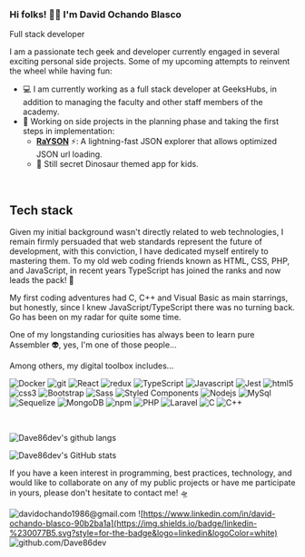 ### Hi folks! 🤜🤛 I'm David Ochando Blasco
Full stack developer

I am a passionate tech geek and developer currently engaged in several exciting personal side projects. Some of my upcoming attempts to reinvent the wheel while having fun:

- 💻 I am currently working as a full stack developer at GeeksHubs, in addition to managing the faculty and other staff members of the academy.
- 🧪 Working on side projects in the planning phase and taking the first steps in implementation:
  - [**RaYSON**](https://github.com/Dave86dev/rayson) ⚡: A lightning-fast JSON explorer that allows optimized JSON url loading.
  - :t-rex: Still secret Dinosaur themed app for kids.
    
<br/>

## Tech stack


Given my initial background wasn't directly related to web technologies, I remain firmly persuaded that web standards represent the future of development, with this conviction, I have dedicated myself entirely to mastering them. 
To my old web coding friends known as HTML, CSS, PHP, and JavaScript, in recent years TypeScript has joined the ranks and now leads the pack! 🥇 

My first coding adventures had C, C++ and Visual Basic as main starrings, but honestly, since I knew JavaScript/TypeScript there was no turning back. Go has been on my radar for quite some time.

One of my longstanding curiosities has always been to learn pure Assembler 👽, yes, I'm one of those people...

Among others, my digital toolbox includes...

<p>
  <img alt="Docker" src="https://img.shields.io/badge/-Docker-46a2f1?style=flat-square&logo=docker&logoColor=white" />
  <img alt="git" src="https://img.shields.io/badge/-Git-F05032?style=flat-square&logo=git&logoColor=white" />
  <img alt="React" src="https://img.shields.io/badge/-React-45b8d8?style=flat-square&logo=react&logoColor=white" />
  <img alt="redux" src="https://img.shields.io/badge/-Redux-764ABC?style=flat-square&logo=redux&logoColor=white" />
  <img alt="TypeScript" src="https://img.shields.io/badge/-TypeScript-007ACC?style=flat-square&logo=typescript&logoColor=white" />
  <img alt="Javascript" src="https://img.shields.io/badge/-javascript-f7df1c?style=flat-square&logo=javascript&logoColor=black" />
  <img alt="Jest" src="https://img.shields.io/badge/-jest-be3d19?style=flat-square&logo=jest&logoColor=white" />
  <img alt="html5" src="https://img.shields.io/badge/-HTML5-E34F26?style=flat-square&logo=html5&logoColor=white" />
  <img alt="css3" src="https://img.shields.io/badge/CSS3-1572B6?style=flat-square&logo=css3&logoColor=white" />
  <img alt="Bootstrap" src="https://img.shields.io/badge/-bootstrap-7953b3?style=flat-square&logo=javascript&logoColor=white" />
  <img alt="Sass" src="https://img.shields.io/badge/-Sass-CC6699?style=flat-square&logo=sass&logoColor=white" />
  <img alt="Styled Components" src="https://img.shields.io/badge/-Styled_Components-db7092?style=flat-square&logo=styled-components&logoColor=white" />
  <img alt="Nodejs" src="https://img.shields.io/badge/-Nodejs-43853d?style=flat-square&logo=Node.js&logoColor=white" />
  <img alt="MySql" src="https://img.shields.io/badge/mysql-%2300f.svg?style=flat-square&logo=mysql&logoColor=white" />
  <img alt="Sequelize" src="https://img.shields.io/badge/Sequelize-52B0E7?style=flat-square&logo=Sequelize&logoColor=white" />
  <img alt="MongoDB" src="https://img.shields.io/badge/-MongoDB-13aa52?style=flat-square&logo=mongodb&logoColor=white" />
  <img alt="npm" src="https://img.shields.io/badge/-NPM-CB3837?style=flat-square&logo=npm&logoColor=white" />
  <img alt="PHP" src="https://img.shields.io/badge/php-%23777BB4.svg?style=flat-square&logo=php&logoColor=white" />
  <img alt="Laravel" src="https://img.shields.io/badge/laravel-%23FF2D20.svg?style=flat-square&logo=laravel&logoColor=white" />
  <img alt="C" src="https://img.shields.io/badge/c-%2300599C.svg?style=flat-square&logo=c&logoColor=white" />
  <img alt="C++" src="https://img.shields.io/badge/c++-%2300599C.svg?style=flat-square&logo=c%2B%2B&logoColor=white" />
</p>
<br/>

<div class="stats grid-responsive">

![Dave86dev's github langs](https://github-readme-stats.vercel.app/api/top-langs/?username=Dave86dev&layout=compact&langs_count=10&theme=shadow_blue)

![Dave86dev's GitHub stats](https://github-readme-stats.vercel.app/api?username=Dave86dev&show_icons=true&theme=shadow_blue)

</div>

If you have a keen interest in programming, best practices, technology, and would like to collaborate on any of my public projects or have me participate in yours, please don't hesitate to contact me! 🛸

![davidochando1986@gmail.com](https://img.shields.io/badge/Gmail-D14836?style=for-the-badge&logo=gmail&logoColor=white)
![https://www.linkedin.com/in/david-ochando-blasco-90b2ba1a](https://img.shields.io/badge/linkedin-%230077B5.svg?style=for-the-badge&logo=linkedin&logoColor=white)
![github.com/Dave86dev](https://img.shields.io/badge/github-%23121011.svg?style=for-the-badge&logo=github&logoColor=white)

